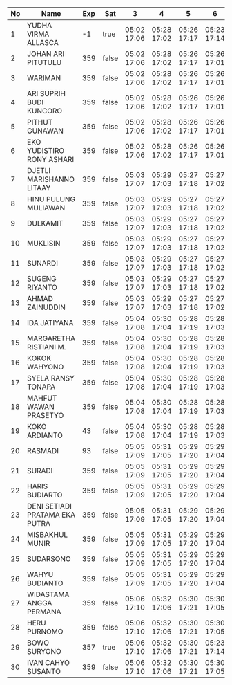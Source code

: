 | No | Name | Exp | Sat | 3 | 4 | 5 | 6 | 8 | 9 | 10 | 11 | 12 | 13 |
|-----|-----|-----|-----|-----|-----|-----|-----|-----|-----|-----|-----|-----|-----|
| 1 | YUDHA VIRMA ALLASCA | -1 | true | 05:02 17:06 | 05:28 17:02 | 05:26 17:17 | 05:23 17:14 | 05:26 17:01 | 05:10 17:19 | 05:05 17:18 | 05:29 17:27 | 05:20 17:12 | 05:12 17:03 |
| 2 | JOHAN ARI PITUTULU | 359 | false | 05:02 17:06 | 05:28 17:02 | 05:26 17:17 | 05:26 17:01 | 05:10 17:19 | 05:05 17:18 | 05:29 17:27 | 05:20 17:12 |
| 3 | WARIMAN | 359 | false | 05:02 17:06 | 05:28 17:02 | 05:26 17:17 | 05:26 17:01 | 05:10 17:19 | 05:05 17:18 | 05:29 17:27 | 05:20 17:12 |
| 4 | ARI SUPRIH BUDI KUNCORO | 359 | false | 05:02 17:06 | 05:28 17:02 | 05:26 17:17 | 05:26 17:01 | 05:10 17:19 | 05:05 17:18 | 05:29 17:27 | 05:20 17:12 |
| 5 | PITHUT GUNAWAN | 359 | false | 05:02 17:06 | 05:28 17:02 | 05:26 17:17 | 05:26 17:01 | 05:10 17:19 | 05:05 17:18 | 05:29 17:27 | 05:20 17:12 |
| 6 | EKO YUDISTIRO RONY ASHARI | 359 | false | 05:02 17:06 | 05:28 17:02 | 05:26 17:17 | 05:26 17:01 | 05:10 17:19 | 05:05 17:18 | 05:29 17:27 | 05:20 17:12 |
| 7 | DJETLI MARISHANNO LITAAY | 359 | false | 05:03 17:07 | 05:29 17:03 | 05:27 17:18 | 05:27 17:02 | 05:11 17:20 | 05:06 17:19 | 05:30 17:28 | 05:21 17:13 |
| 8 | HINU PULUNG MULIAWAN | 359 | false | 05:03 17:07 | 05:29 17:03 | 05:27 17:18 | 05:27 17:02 | 05:11 17:20 | 05:06 17:19 | 05:30 17:28 | 05:21 17:13 |
| 9 | DULKAMIT | 359 | false | 05:03 17:07 | 05:29 17:03 | 05:27 17:18 | 05:27 17:02 | 05:11 17:20 | 05:06 17:19 | 05:30 17:28 | 05:21 17:13 |
| 10 | MUKLISIN | 359 | false | 05:03 17:07 | 05:29 17:03 | 05:27 17:18 | 05:27 17:02 | 05:11 17:20 | 05:06 17:19 | 05:30 17:28 | 05:21 17:13 |
| 11 | SUNARDI | 359 | false | 05:03 17:07 | 05:29 17:03 | 05:27 17:18 | 05:27 17:02 | 05:11 17:20 | 05:06 17:19 | 05:30 17:28 | 05:21 17:13 |
| 12 | SUGENG RIYANTO | 359 | false | 05:03 17:07 | 05:29 17:03 | 05:27 17:18 | 05:27 17:02 | 05:11 17:20 | 05:06 17:19 | 05:30 17:28 | 05:21 17:13 |
| 13 | AHMAD ZAINUDDIN | 359 | false | 05:03 17:07 | 05:29 17:03 | 05:27 17:18 | 05:27 17:02 | 05:11 17:20 | 05:06 17:19 | 05:30 17:28 | 05:21 17:14 |
| 14 | IDA JATIYANA | 359 | false | 05:04 17:08 | 05:30 17:04 | 05:28 17:19 | 05:28 17:03 | 05:12 17:21 | 05:07 17:20 | 05:31 17:29 | 05:22 17:14 |
| 15 | MARGARETHA RISTIANI M. | 359 | false | 05:04 17:08 | 05:30 17:04 | 05:28 17:19 | 05:28 17:03 | 05:12 17:21 | 05:07 17:20 | 05:31 17:29 | 05:22 17:14 |
| 16 | KOKOK WAHYONO | 359 | false | 05:04 17:08 | 05:30 17:04 | 05:28 17:19 | 05:28 17:03 | 05:12 17:21 | 05:07 17:20 | 05:31 17:29 | 05:22 17:14 |
| 17 | SYELA RANSY TONAPA | 359 | false | 05:04 17:08 | 05:30 17:04 | 05:28 17:19 | 05:28 17:03 | 05:12 17:21 | 05:07 17:20 | 05:31 17:29 | 05:22 17:14 |
| 18 | MAHFUT WAWAN PRASETYO | 359 | false | 05:04 17:08 | 05:30 17:04 | 05:28 17:19 | 05:28 17:03 | 05:12 17:21 | 05:07 17:20 | 05:31 17:29 | 05:22 17:14 |
| 19 | KOKO ARDIANTO | 43 | false | 05:04 17:08 | 05:30 17:04 | 05:28 17:19 | 05:28 17:03 | 05:12 17:21 | 05:07 17:20 | 05:31 17:29 | 05:22 17:14 |
| 20 | RASMADI | 93 | false | 05:05 17:09 | 05:31 17:05 | 05:29 17:20 | 05:29 17:04 | 05:13 17:22 | 05:08 17:21 | 05:32 17:30 | 05:23 17:15 |
| 21 | SURADI | 359 | false | 05:05 17:09 | 05:31 17:05 | 05:29 17:20 | 05:29 17:04 | 05:13 17:22 | 05:08 17:21 | 05:32 17:30 | 05:23 17:15 |
| 22 | HARIS BUDIARTO | 359 | false | 05:05 17:09 | 05:31 17:05 | 05:29 17:20 | 05:29 17:04 | 05:13 17:22 | 05:08 17:21 | 01:52 17:30 | 05:23 17:15 |
| 23 | DENI SETIADI PRATAMA EKA PUTRA | 359 | false | 05:05 17:09 | 05:31 17:05 | 05:29 17:20 | 05:29 17:04 | 05:13 17:22 | 05:08 17:21 | 05:32 17:30 | 05:23 17:15 |
| 24 | MISBAKHUL MUNIR | 359 | false | 05:05 17:09 | 05:31 17:05 | 05:29 17:20 | 05:29 17:04 | 05:13 17:22 | 05:08 17:21 | 05:32 17:30 | 05:23 17:15 |
| 25 | SUDARSONO | 359 | false | 05:05 17:09 | 05:31 17:05 | 05:29 17:20 | 05:29 17:04 | 05:13 17:22 | 05:08 17:21 | 05:32 17:30 | 05:23 17:15 |
| 26 | WAHYU BUDIANTO | 359 | false | 05:05 17:09 | 05:31 17:05 | 05:29 17:20 | 05:29 17:04 | 05:13 17:22 | 05:08 17:21 | 05:32 17:30 | 05:23 17:16 |
| 27 | WIDASTAMA ANGGA PERMANA | 359 | false | 05:06 17:10 | 05:32 17:06 | 05:30 17:21 | 05:30 17:05 | 05:14 17:23 | 05:09 17:22 | 05:33 17:31 | 05:24 17:16 |
| 28 | HERU PURNOMO | 359 | false | 05:06 17:10 | 05:32 17:06 | 05:30 17:21 | 05:30 17:05 | 05:14 17:23 | 05:09 17:22 | 05:33 17:31 | 05:24 17:16 |
| 29 | BOWO SURYONO | 357 | true | 05:06 17:10 | 05:32 17:06 | 05:30 17:21 | 05:23 17:14 | 05:30 17:05 | 05:14 17:23 | 05:09 17:22 | 05:33 17:31 | 05:24 17:16 | 05:12 17:03 |
| 30 | IVAN CAHYO SUSANTO | 359 | false | 05:06 17:10 | 05:32 17:06 | 05:30 17:21 | 05:30 17:05 | 05:14 17:23 | 05:09 17:22 | 05:33 17:31 | 05:24 17:16 |
